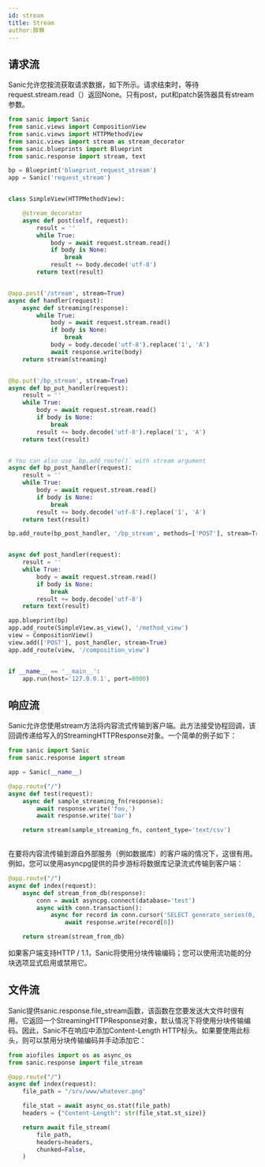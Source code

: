 ```yaml
---
id: stream
title: Stream
author:胖蔡
---
```


## 请求流
Sanic允许您按流获取请求数据，如下所示。请求结束时，等待request.stream.read（）返回None。只有post，put和patch装饰器具有stream参数。

```python
from sanic import Sanic
from sanic.views import CompositionView
from sanic.views import HTTPMethodView
from sanic.views import stream as stream_decorator
from sanic.blueprints import Blueprint
from sanic.response import stream, text

bp = Blueprint('blueprint_request_stream')
app = Sanic('request_stream')


class SimpleView(HTTPMethodView):

    @stream_decorator
    async def post(self, request):
        result = ''
        while True:
            body = await request.stream.read()
            if body is None:
                break
            result += body.decode('utf-8')
        return text(result)


@app.post('/stream', stream=True)
async def handler(request):
    async def streaming(response):
        while True:
            body = await request.stream.read()
            if body is None:
                break
            body = body.decode('utf-8').replace('1', 'A')
            await response.write(body)
    return stream(streaming)


@bp.put('/bp_stream', stream=True)
async def bp_put_handler(request):
    result = ''
    while True:
        body = await request.stream.read()
        if body is None:
            break
        result += body.decode('utf-8').replace('1', 'A')
    return text(result)


# You can also use `bp.add_route()` with stream argument
async def bp_post_handler(request):
    result = ''
    while True:
        body = await request.stream.read()
        if body is None:
            break
        result += body.decode('utf-8').replace('1', 'A')
    return text(result)

bp.add_route(bp_post_handler, '/bp_stream', methods=['POST'], stream=True)


async def post_handler(request):
    result = ''
    while True:
        body = await request.stream.read()
        if body is None:
            break
        result += body.decode('utf-8')
    return text(result)

app.blueprint(bp)
app.add_route(SimpleView.as_view(), '/method_view')
view = CompositionView()
view.add(['POST'], post_handler, stream=True)
app.add_route(view, '/composition_view')


if __name__ == '__main__':
    app.run(host='127.0.0.1', port=8000)
```
    
## 响应流
Sanic允许您使用stream方法将内容流式传输到客户端。此方法接受协程回调，该回调传递给写入的StreamingHTTPResponse对象。一个简单的例子如下：

```python
from sanic import Sanic
from sanic.response import stream

app = Sanic(__name__)

@app.route("/")
async def test(request):
    async def sample_streaming_fn(response):
        await response.write('foo,')
        await response.write('bar')

    return stream(sample_streaming_fn, content_type='text/csv')
    
```
在要将内容流传输到源自外部服务（例如数据库）的客户端的情况下，这很有用。例如，您可以使用asyncpg提供的异步游标将数据库记录流式传输到客户端：

```python
@app.route("/")
async def index(request):
    async def stream_from_db(response):
        conn = await asyncpg.connect(database='test')
        async with conn.transaction():
            async for record in conn.cursor('SELECT generate_series(0, 10)'):
                await response.write(record[0])

    return stream(stream_from_db)
```
如果客户端支持HTTP / 1.1，Sanic将使用分块传输编码；您可以使用流功能的分块选项显式启用或禁用它。

## 文件流
Sanic提供sanic.response.file_stream函数，该函数在您要发送大文件时很有用。它返回一个StreamingHTTPResponse对象，默认情况下将使用分块传输编码。因此，Sanic不在响应中添加Content-Length HTTP标头。如果要使用此标头，则可以禁用分块传输编码并手动添加它：


```python 
from aiofiles import os as async_os
from sanic.response import file_stream

@app.route("/")
async def index(request):
    file_path = "/srv/www/whatever.png"

    file_stat = await async_os.stat(file_path)
    headers = {"Content-Length": str(file_stat.st_size)}

    return await file_stream(
        file_path,
        headers=headers,
        chunked=False,
    )
```
